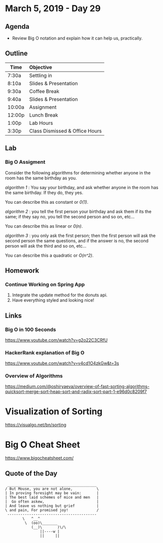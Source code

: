 # March 5, 2019 - Day 29


## Agenda

- Review Big O notation and explain how it can help us, practically. 


## Outline

| Time   | Objective                        |
| -------|:---------------------------------|
| 7:30a  | Settling in                      |
| 8:10a  | Slides & Presentation            |
| 9:30a  | Coffee Break                     |
| 9:40a  | Slides & Presentation            |
| 10:00a | Assignment                       |
| 12:00p | Lunch Break                      |
| 1:00p  | Lab Hours                        |
| 3:30p  | Class Dismissed & Office Hours   |

## Lab

### Big O Assigment

Consider the following algorithms for determining whether anyone in the room has the same birthday as you. 

*algorithm 1* : You say your birthday, and ask whether anyone in the room has the same birthday. If they do, they yes. 

You can describe this as constant or *0(1)*. 

*algorithm 2* : you tell the first person your birthday and ask them if its the same; if they say no, you tell the second person and so on, etc... 

You can describe this as linear or *0(n)*.

*algorithm 3* : you only ask the first person; then the first person will ask the second person the same questions, and if the answer is no, the second person will ask the third and so on, etc... 

You can describe this a quadratic or *O(n^2)*.

## Homework

### Continue Working on Spring App

1. Integrate the update method for the donuts api.
2. Have everything styled and looking nice! 


## Links

### Big O in 100 Seconds

https://www.youtube.com/watch?v=g2o22C3CRfU

### HackerRank explanation of Big O

https://www.youtube.com/watch?v=v4cd1O4zkGw&t=3s


### Overview of Algorithms 

https://medium.com/@oshiryaeva/overview-of-fast-sorting-algorithms-quicksort-merge-sort-heap-sort-and-radix-sort-part-1-e96d0c8209f7


# Visualization of Sorting

https://visualgo.net/bn/sorting


# Big O Cheat Sheet

https://www.bigocheatsheet.com/

## Quote of the Day 
```
 _________________________________________
/ But Mouse, you are not alone,           \
| In proving foresight may be vain:       |
| The best laid schemes of mice and men   |
|  Go often askew,                        |
| And leave us nothing but grief          |
\ and pain, For promised joy!             /
 -----------------------------------------
        \   ^__^
         \  (oo)\_______
            (__)\       )\/\
                ||----w |
                ||     ||


```